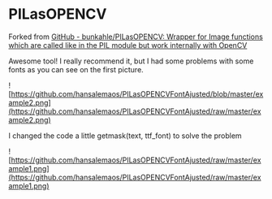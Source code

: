 # PILasOPENCV



Forked from [GitHub - bunkahle/PILasOPENCV: Wrapper for Image functions which are called like in the PIL module but work internally with OpenCV](https://github.com/bunkahle/PILasOPENCV)



Awesome tool! I really recommend it, but I had some problems with some fonts as you can see on the first picture. 



![https://github.com/hansalemaos/PILasOPENCVFontAjusted/blob/master/example2.png](https://github.com/hansalemaos/PILasOPENCVFontAjusted/raw/master/example2.png)



I changed the code a little getmask(text, ttf_font)  to solve the problem  

![https://github.com/hansalemaos/PILasOPENCVFontAjusted/raw/master/example1.png](https://github.com/hansalemaos/PILasOPENCVFontAjusted/raw/master/example1.png)

